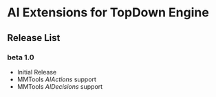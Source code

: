 # AI Extensions for TopDown Engine

## Release List

### beta 1.0

* Initial Release
* MMTools _AIActions_ support
* MMTools _AIDecisions_ support
